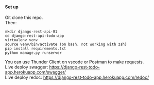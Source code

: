 #### Set up ###
Git clone this repo.  
Then:
```
mkdir django-rest-api-01
cd django-rest-api-todo-app
virtualenv venv
source venv/bin/activate (on bash, not working with zsh)
pip install requirements.txt
python manage.py runserver
```
You can use Thunder Client on vscode or Postman to make requests. <br />
Live deploy swagger: https://django-rest-todo-app.herokuapp.com/swagger/ <br />
Live deploy redoc: https://django-rest-todo-app.herokuapp.com/redoc/
